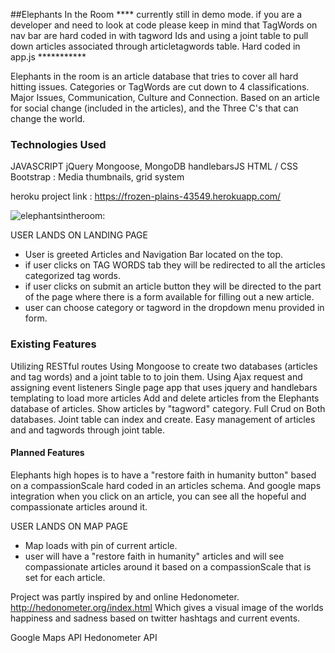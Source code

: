 
##Elephants In the Room
**** currently still in demo mode. if you are a developer and need to look at code please keep in mind that TagWords on nav bar are hard coded in with tagword Ids and using a joint table to pull down articles associated through articletagwords table. Hard coded in app.js ***********

Elephants in the room is an article database that tries to cover all hard hitting issues.
Categories or TagWords are cut down to 4 classifications.
Major Issues, Communication, Culture and Connection.
Based on an article for social change (included in the articles), and the Three C's that can change the world.


### Technologies Used
JAVASCRIPT
jQuery
Mongoose, MongoDB
handlebarsJS
HTML / CSS
Bootstrap : Media thumbnails, grid system


heroku project link : https://frozen-plains-43549.herokuapp.com/

![elephantsintheroom:](http://imgur.com/a/7xMOw.png)

USER LANDS ON LANDING PAGE
- User is greeted Articles and Navigation Bar located on the top.
- if user clicks on TAG WORDS tab they will be redirected to all the articles categorized tag words.
- if user clicks on submit an article button they will be directed to the part of the page where there is a form available for filling out a new article.
- user can choose category or tagword in the dropdown menu provided in form.


### Existing Features
Utilizing RESTful routes
Using Mongoose to create two databases (articles and tag words) and a joint table to to join them.
Using Ajax request and assigning event listeners
Single page app that uses jquery and handlebars templating to load more articles
Add and delete articles from the Elephants database of articles.
Show articles by "tagword" category.
Full Crud on Both databases. Joint table can index and create.
Easy management of articles and and tagwords through joint table.

#### Planned Features
Elephants high hopes is to have a "restore faith in humanity button" based on a compassionScale hard coded in an articles schema.
And google maps integration when you click on an article, you can see all the hopeful and compassionate articles around it.


USER LANDS ON MAP PAGE
- Map loads with pin of current article.
- user will have a "restore faith in humanity" articles and will see compassionate articles around it based on a compassionScale that is set for each article.




Project was partly inspired by and online Hedonometer.
http://hedonometer.org/index.html
Which gives a visual image of the worlds happiness and sadness based on twitter hashtags and current events.





Google Maps API
Hedonometer API
